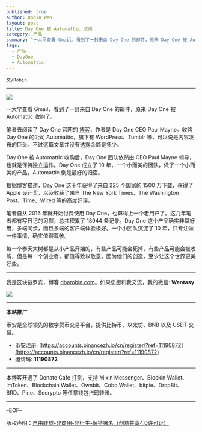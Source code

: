 ```yaml
---
published: true
author: Robin Wen
layout: post
title: Day One 被 Automattic 收购
category: 产品
summary: "一大早查看 Gmail，看到了一封来自 Day One 的邮件，原来 Day One 被 Automattic 收购了。笔者自从 2016 年就开始付费使用 Day One，也算得上一个老用户了。这几年笔者都有写日记的习惯，总共积累了 18944 条记录。Day One 这个产品确实非常好用，多端同步，而且多端的客户端体验极好。一个小团队沉淀了 10 年，只专注做一件事情，确实值得尊敬。每一个参天大树都是从小产品开始的，有些产品可能会死掉，有些产品可能会被收购，但是每一个创业者，都值得致以敬意，因为他们的创造，至少让这个世界更美好些。"
tags:
  - 产品
  - DayOne
  - Automattic
---
```


`文/Robin`

***

![](https://cdn.dbarobin.com/gd9wfqd.png)

一大早查看 Gmail，看到了一封来自 Day One 的邮件，原来 Day One 被 Automattic 收购了。

笔者去阅读了 Day One 官网的 [博客](https://dayoneapp.com/blog/day-one-at-automattic)，作者是 Day One CEO Paul Mayne。收购 Day One 的公司 Automattic，旗下有 WordPress、Tumblr 等，可以说是内容发布的巨头。不过这篇文章并没有透露金额是多少。

Day One 被 Automattic 收购后，Day One 团队依然由 CEO Paul Mayne 领导，也就是保持独立运作。Day One 成立了 10 年，一个小而美的团队，做了一个小而美的产品，Automattic 倒是最好的归宿。

根据博客描述，Day One 这十年获得了来自 225 个国家的 1500 万下载，获得了 Apple 设计奖，以及收获了来自 The New York Times、The Washington Post、Time、Wired 等的高度好评。

笔者自从 2016 年就开始付费使用 Day One，也算得上一个老用户了。这几年笔者都有写日记的习惯，总共积累了 18944 条记录。Day One 这个产品确实非常好用，多端同步，而且多端的客户端体验极好。一个小团队沉淀了 10 年，只专注做一件事情，确实值得尊敬。

每一个参天大树都是从小产品开始的，有些产品可能会死掉，有些产品可能会被收购，但是每一个创业者，都值得致以敬意，因为他们的创造，至少让这个世界更美好些。

***

我是区块链罗宾，博客 [dbarobin.com](https://dbarobin.com/)。如果您想和我交流，我的微信: **Wentasy**

![](https://cdn.dbarobin.com/v4yywe2.png)

***

**本站推广**

币安是全球领先的数字货币交易平台，提供比特币、以太坊、BNB 以及 USDT 交易。

* 币安注册: [https://accounts.binancezh.io/cn/register/?ref=11190872](https://accounts.binancezh.io/cn/register/?ref=11190872)
* 邀请码: **11190872**

***

本博客开通了 Donate Cafe 打赏，支持 Mixin Messenger、Blockin Wallet、imToken、Blockchain Wallet、Ownbit、Cobo Wallet、bitpie、DropBit、BRD、Pine、Secrypto 等任意钱包扫码转账。

<center>
    <div class="--donate-button"
         data-button-id="f8b9df0d-af9a-460d-8258-d3f435445075"
    ></div>
</center>

***

–EOF–

版权声明：[自由转载-非商用-非衍生-保持署名（创意共享4.0许可证）](http://creativecommons.org/licenses/by-nc-nd/4.0/deed.zh)